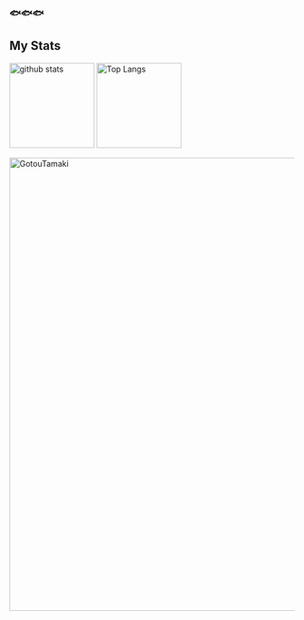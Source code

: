 ### 🐟🐟🐟
## My Stats
<p align="left"> 
  <img alt="github stats" height="150px" src="https://github-readme-stats.vercel.app/api?username=GotouTamaki&theme=onedark&show_icons=ture" />
  <img alt="Top Langs" height="150px" src="https://github-readme-stats.vercel.app/api/top-langs/?username=ryo-ma&layout=compact&show_icons=true&theme=onedark" />  
</p>
<img width=800 src="https://github-profile-trophy.vercel.app/?username=GotouTamaki&theme=onedark" alt="GotouTamaki" />
<!--
**GotouTamaki/GotouTamaki** is a ✨ _special_ ✨ repository because its `README.md` (this file) appears on your GitHub profile.

Here are some ideas to get you started:

- 🔭 I’m currently working on ...
- 🌱 I’m currently learning ...
- 👯 I’m looking to collaborate on ...
- 🤔 I’m looking for help with ...
- 💬 Ask me about ...
- 📫 How to reach me: ...
- 😄 Pronouns: ...
- ⚡ Fun fact: ...
-->
